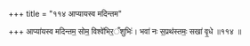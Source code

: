 +++
title = "११४ आप्यायस्व मदिन्तम"

+++
आप्या॑यस्व मदिन्तम॒ सोम॒ विश्वे॑भिर॒ँशुभिः॑। भवा॑ नः स॒प्रथ॑स्तमः॒ सखा॑ वृ॒धे ॥११४ ॥